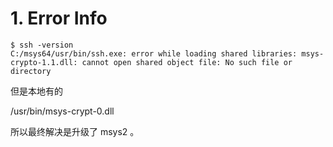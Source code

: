 # 1. Error Info
```
$ ssh -version
C:/msys64/usr/bin/ssh.exe: error while loading shared libraries: msys-crypto-1.1.dll: cannot open shared object file: No such file or directory
```
但是本地有的

/usr/bin/msys-crypt-0.dll

所以最终解决是升级了 msys2 。

